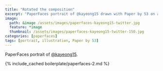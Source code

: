 ```yaml
---
title: "Rotated the composition"
excerpt: "PaperFaces portrait of @kayeong15 drawn with Paper by 53 on an iPad."
image:   
  path: &image /assets/images/paperfaces-kayeong15-twitter.jpg 
  feature: *image
  thumbnail: /assets/images/paperfaces-kayeong15-twitter-150.jpg
categories: [paperfaces]
tags: [portrait, illustration, Paper by 53]
---
```


PaperFaces portrait of [@kayeong15](https://twitter.com/kayeong15).

{% include_cached boilerplate/paperfaces-2.md %}
